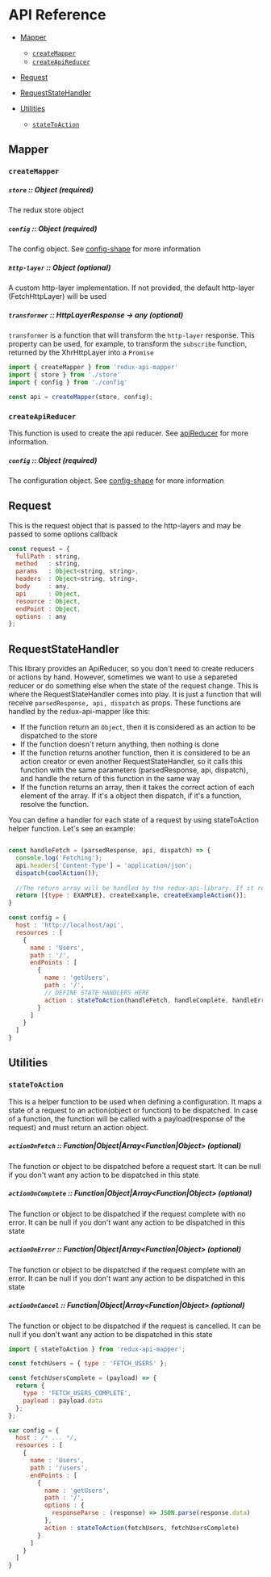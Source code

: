 # API Reference

- [Mapper](#mapper)
  - [`createMapper`](#createMapper)
  - [`createApiReducer`](#createApiReducer)
  
- [Request](#request)   
 
- [RequestStateHandler](#requestStateHandler)
          
- [Utilities](#utilities)
  - [`stateToAction`](#stateToAction)

## Mapper

### `createMapper`
##### `store` :: Object (required)
The redux store object

##### `config` :: Object (required)
The config object. See [config-shape](config.md) for more information

##### `http-layer` :: Object (optional)
A custom http-layer implementation. If not provided, the default http-layer (FetchHttpLayer) will be used

##### `transformer` :: HttpLayerResponse -> any (optional)
`transformer` is a function that will transform the `http-layer` response. This property can be used, for example, to transform the `subscribe` function, returned by the XhrHttpLayer into a `Promise`
```js
import { createMapper } from 'redux-api-mapper'
import { store } from './store'
import { config } from './config'

const api = createMapper(store, config);
```

### `createApiReducer`
This function is used to create the api reducer. See [apiReducer](api-reducer.md) for more information.

##### `config` :: Object (required)
The configuration object. See [config-shape](config.md) for more information

## Request
This is the request object that is passed to the http-layers and may be passed to some options callback

```js
const request = {
  fullPath : string, 
  method   : string, 
  params   : Object<string, string>, 
  headers  : Object<string, string>, 
  body     : any, 
  api      : Object,
  resource : Object,
  endPoint : Object,
  options  : any
};
```

## RequestStateHandler
This library provides an ApiReducer, so you don't need to create reducers or actions by hand. However, sometimes we want to use a separeted reducer or do something else when the state of the request change. This is where the RequestStateHandler comes into play. It is just a function that will receive `parsedResponse, api, dispatch` as props. These functions are handled by the redux-api-mapper like this:
* If the function return an `Object`, then it is considered as an action to be dispatched to the store
* If the function doesn't return anything, then nothing is done
* If the function returns another function, then it is considered to be an action creator or even another RequestStateHandler, so it calls this function with the same parameters (parsedResponse, api, dispatch), and handle the return of this function in the same way
* If the function returns an array, then it takes the correct action of each element of the array. If it's a object then dispatch, if it's a function, resolve the function.

You can define a handler for each state of a request by using stateToAction helper function. Let's see an example:

```js

const handleFetch = (parsedResponse, api, dispatch) => {
  console.log('Fetching');
  api.headers['Content-Type'] = 'application/json';
  dispatch(coolAction());
  
  //The return array will be handled by the redux-api-library. If it returns an object, it will dispatch to the store
  return [{type : EXAMPLE}, createExample, createExampleAction()];
}

const config = {
  host : 'http://localhost/api',
  resources : [
    {
      name : 'Users',
      path : '/',
      endPoints : [
        {
          name : 'getUsers',
          path : '/',
          // DEFINE STATE HANDLERS HERE
          action : stateToAction(handleFetch, handleComplete, handleError, handleCancelled)
        }
      ]
    }
  ]
}

``` 

## Utilities

### `stateToAction`

This is a helper function to be used when defining a configuration. It maps a state of a request to an action(object or function) to be dispatched. In case of a function, the function will be called with a payload(response of the request) and must return an action object.

##### `actionOnFetch` :: Function|Object|Array<Function|Object> (optional)
The function or object to be dispatched before a request start. It can be null if you don't want any action to be dispatched in this state

##### `actionOnComplete` :: Function|Object|Array<Function|Object>  (optional)
The function or object to be dispatched if the request complete with no error. It can be null if you don't want any action to be dispatched in this state

##### `actionOnError` :: Function|Object|Array<Function|Object>  (optional)
The function or object to be dispatched if the request complete with an error. It can be null if you don't want any action to be dispatched in this state

##### `actionOnCancel` :: Function|Object|Array<Function|Object>  (optional)
The function or object to be dispatched if the request is cancelled. It can be null if you don't want any action to be dispatched in this state

```js
import { stateToAction } from 'redux-api-mapper';

const fetchUsers = { type : 'FETCH_USERS' };

const fetchUsersComplete = (payload) => {
  return {
    type : 'FETCH_USERS_COMPLETE',
    payload : payload.data
  };
};

var config = {
  host : /* ... */,
  resources : [
    {
      name : 'Users',
      path : '/users',
      endPoints : [
        {
          name : 'getUsers',
          path : '/',
          options : {
            responseParse : (response) => JSON.parse(response.data)
          },
          action : stateToAction(fetchUsers, fetchUsersComplete)
        }
      ]
    }
  ]
}
```
